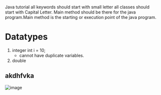 Java tutorial
all keywords should start with small letter
all classes should start with Capital Letter.
Main method should be there for the java program.Main method is the starting or execution point of the java program.

# Datatypes
1. integer
   int i = 10;
   * cannot have duplicate variables.
2. double


## akdhfvka
![image](https://user-images.githubusercontent.com/57589604/68544016-7203bc00-03b6-11ea-9991-7ee6ce699125.png)
